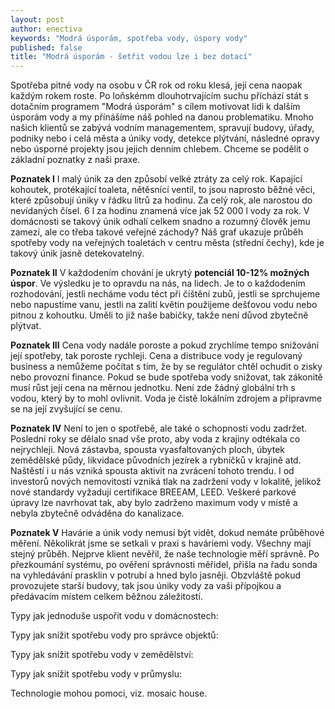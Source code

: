 ```yaml
---
layout: post
author: enectiva
keywords: "Modrá úsporám, spotřeba vody, úspory vody"
published: false
title: "Modrá úsporám - šetřit vodou lze i bez dotací"
---
```

Spotřeba pitné vody na osobu v ČR rok od roku klesá, její cena naopak každým rokem roste. Po loňskémm dlouhotrvajícím suchu příchází stát s dotačním programem "Modrá úsporám" s cílem motivovat lidi k dalším úsporám vody a my přínášíme náš pohled na danou problematiku. Mnoho našich klientů se zabývá vodním managementem, spravují budovy, úřady, podniky nebo i celá města a úniky vody, detekce plýtvání, následné opravy nebo úsporné projekty jsou jejich denním chlebem. Chceme se podělit o základní poznatky z naši praxe.

**Poznatek I**
I malý únik za den způsobí velké ztráty za celý rok. Kapající kohoutek, protékající toaleta, nětěsnící ventil, to jsou naprosto běžné věci, které způsobují úniky v řádku litrů za hodinu. Za celý rok, ale narostou do nevídaných čísel. 6 l za hodinu znamená více jak 52 000 l vody za rok. V domácnosti se takový únik odhalí celkem snadno a rozumný člověk jemu zamezí, ale co třeba takové veřejné záchody? Náš graf ukazuje průběh spotřeby vody na veřejných toaletách v centru města (střední čechy), kde je takový únik jasně detekovatelný.

**Poznatek II**
V každodením chování je ukrytý **potenciál 10-12% možných úspor**. Ve výsledku je to opravdu na nás, na lidech. Je to o každodením rozhodování, jestli necháme vodu téct při čištění zubů, jestli se sprchujeme nebo napustíme vanu, jestli na zalití květin použijeme dešťovou vodu nebo pitnou z kohoutku. Uměli to již naše babičky, takže není důvod zbytečně plýtvat.

**Poznatek III**
Cena vody nadále poroste a pokud zrychlíme tempo snižování její spotřeby, tak poroste rychleji. Cena a distribuce vody je regulovaný business a nemůžeme počítat s tím, že by se regulátor chtěl ochudit o zisky nebo provozní finance. Pokud se bude spotřeba vody snižovat, tak zákonitě musí růst její cena na měrnou jednotku. Není zde žádný globální trh s vodou, který by to mohl ovlivnit. Voda je čistě lokálním zdrojem a připravme se na její zvyšující se cenu.

**Poznatek IV**
Není to jen o spotřebě, ale také o schopnosti vodu zadržet. Poslední roky se dělalo snad vše proto, aby voda z krajiny odtékala co nejrychleji. Nová zástavba, spousta vyasfaltovaných ploch, úbytek zemědělské půdy, likvidace původních jezírek a rybníčků v krajině atd. Naštěstí i u nás vzniká spousta aktivit na zvrácení tohoto trendu. I od investorů nových nemovitostí vzniká tlak na zadržení vody v lokalitě, jelikož nové standardy vyžadují certifikace BREEAM, LEED. Veškeré parkové úpravy lze navrhovat tak, aby bylo zadrženo maximum vody v místě a nebyla zbytečně odváděna do kanalizace. 

**Poznatek V**
Havárie a únik vody nemusí být vidět, dokud nemáte průběhové měření. Několikrát jsme se setkali v praxi s haváriemi vody. Všechny mají stejný průběh. Nejprve klient nevěřil, že naše technologie měří správně. Po přezkoumání systému, po ověření správnosti měřidel, přišla na řadu sonda na vyhledávání prasklin v potrubí a hned bylo jasněji. Obzvláště pokud provozujete starší budovy, tak jsou úniky vody za vaši přípojkou a předávacím místem celkem běžnou záležitostí.




Typy jak jednoduše uspořit vodu v domácnostech:

Typy jak snížit spotřebu vody pro správce objektů:

Typy jak snížit spotřebu vody v zemědělství:

Typy jak snížit spotřebu vody v průmyslu:

Technologie mohou pomoci, viz. mosaic house.

